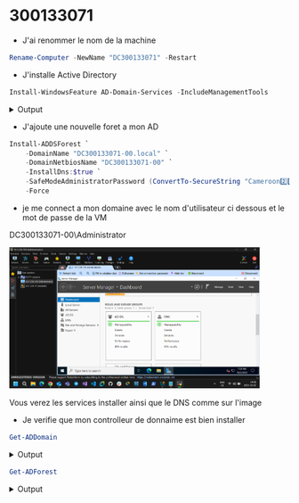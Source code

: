 # 300133071

* J'ai renommer le nom de la machine

```powershell
Rename-Computer -NewName "DC300133071" -Restart
```

* J'installe Active Directory

```powershell
Install-WindowsFeature AD-Domain-Services -IncludeManagementTools
```
<details>
    <summary>Output</summary>
    
```powershell
Success Restart Needed Exit Code      Feature Result
------- -------------- ---------      --------------
True    No             Success        {Active Directory Domain Services, Group P...
```
</details>

* J'ajoute une nouvelle foret a mon AD

```powershell
Install-ADDSForest `
    -DomainName "DC300133071-00.local" `
    -DomainNetbiosName "DC300133071-00" `
    -InstallDns:$true `
    -SafeModeAdministratorPassword (ConvertTo-SecureString "Cameroon2️⃣0️⃣2️⃣4️⃣&" -AsPlainText -Force) `
    -Force
```

* je me connect a mon domaine avec le nom d'utilisateur ci dessous et le mot de passe de la VM

DC300133071-00\Administrator

<img src="images/photo1.jpg" alt="Images" width="450"/>

Vous verez les services installer ainsi que le DNS comme sur l'image

* Je verifie que mon controlleur de donnaime est bien installer
  
```powershell
Get-ADDomain
```
<details>
    <summary>Output</summary>
    
```powershell
AllowedDNSSuffixes                 : {}
ChildDomains                       : {}
ComputersContainer                 : CN=Computers,DC=DC300133071-00,DC=local
DeletedObjectsContainer            : CN=Deleted Objects,DC=DC300133071-00,DC=local
DistinguishedName                  : DC=DC300133071-00,DC=local
DNSRoot                            : DC300133071-00.local
DomainControllersContainer         : OU=Domain Controllers,DC=DC300133071-00,DC=local
DomainMode                         : Windows2016Domain
DomainSID                          : S-1-5-21-447135690-91861430-3213525697
ForeignSecurityPrincipalsContainer : CN=ForeignSecurityPrincipals,DC=DC300133071-00,DC=local
Forest                             : DC300133071-00.local
InfrastructureMaster               : DC300133071.DC300133071-00.local
LastLogonReplicationInterval       :
LinkedGroupPolicyObjects           : {CN={31B2F340-016D-11D2-945F-00C04FB984F9},CN=Policies,CN=System,DC=DC300133071-00
                                     ,DC=local}
LostAndFoundContainer              : CN=LostAndFound,DC=DC300133071-00,DC=local
ManagedBy                          :
Name                               : DC300133071-00
NetBIOSName                        : DC300133071-00
ObjectClass                        : domainDNS
ObjectGUID                         : 503edc1a-90a5-4179-bc97-ee138a9f1da1
ParentDomain                       :
PDCEmulator                        : DC300133071.DC300133071-00.local
PublicKeyRequiredPasswordRolling   : True
QuotasContainer                    : CN=NTDS Quotas,DC=DC300133071-00,DC=local
ReadOnlyReplicaDirectoryServers    : {}
ReplicaDirectoryServers            : {DC300133071.DC300133071-00.local}
RIDMaster                          : DC300133071.DC300133071-00.local
SubordinateReferences              : {DC=ForestDnsZones,DC=DC300133071-00,DC=local,
                                     DC=DomainDnsZones,DC=DC300133071-00,DC=local,
                                     CN=Configuration,DC=DC300133071-00,DC=local}
SystemsContainer                   : CN=System,DC=DC300133071-00,DC=local
UsersContainer                     : CN=Users,DC=DC300133071-00,DC=local
```
</details>

```powershell
Get-ADForest
```
<details>
    <summary>Output</summary>
    
```powershell
ApplicationPartitions : {DC=DomainDnsZones,DC=DC300133071-00,DC=local, DC=ForestDnsZones,DC=DC300133071-00,DC=local}
CrossForestReferences : {}
DomainNamingMaster    : DC300133071.DC300133071-00.local
Domains               : {DC300133071-00.local}
ForestMode            : Windows2016Forest
GlobalCatalogs        : {DC300133071.DC300133071-00.local}
Name                  : DC300133071-00.local
PartitionsContainer   : CN=Partitions,CN=Configuration,DC=DC300133071-00,DC=local
RootDomain            : DC300133071-00.local
SchemaMaster          : DC300133071.DC300133071-00.local
Sites                 : {Default-First-Site-Name}
SPNSuffixes           : {}
UPNSuffixes           : {}
```
</details>
